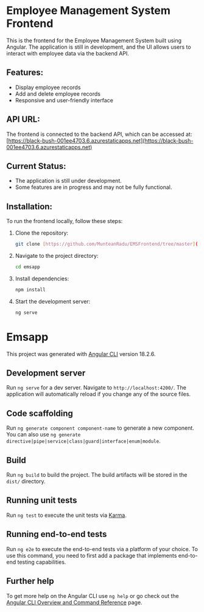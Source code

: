 # Employee Management System Frontend

This is the frontend for the Employee Management System built using Angular. The application is still in development, and the UI allows users to interact with employee data via the backend API.

## Features:
- Display employee records
- Add and delete employee records
- Responsive and user-friendly interface

## API URL:
The frontend is connected to the backend API, which can be accessed at:
[https://black-bush-001ee4703.6.azurestaticapps.net](https://black-bush-001ee4703.6.azurestaticapps.net)

## Current Status:
- The application is still under development.
- Some features are in progress and may not be fully functional.

## Installation:
To run the frontend locally, follow these steps:
1. Clone the repository:
   ```bash
   git clone [https://github.com/MunteanRadu/EMSFrontend/tree/master](https://github.com/MunteanRadu/EMSFrontend/tree/master)
2. Navigate to the project directory:
   ```bash
   cd emsapp
3. Install dependencies:
   ```bash
   npm install
4. Start the development server:
   ```bash
   ng serve

# Emsapp

This project was generated with [Angular CLI](https://github.com/angular/angular-cli) version 18.2.6.

## Development server

Run `ng serve` for a dev server. Navigate to `http://localhost:4200/`. The application will automatically reload if you change any of the source files.

## Code scaffolding

Run `ng generate component component-name` to generate a new component. You can also use `ng generate directive|pipe|service|class|guard|interface|enum|module`.

## Build

Run `ng build` to build the project. The build artifacts will be stored in the `dist/` directory.

## Running unit tests

Run `ng test` to execute the unit tests via [Karma](https://karma-runner.github.io).

## Running end-to-end tests

Run `ng e2e` to execute the end-to-end tests via a platform of your choice. To use this command, you need to first add a package that implements end-to-end testing capabilities.

## Further help

To get more help on the Angular CLI use `ng help` or go check out the [Angular CLI Overview and Command Reference](https://angular.dev/tools/cli) page.
